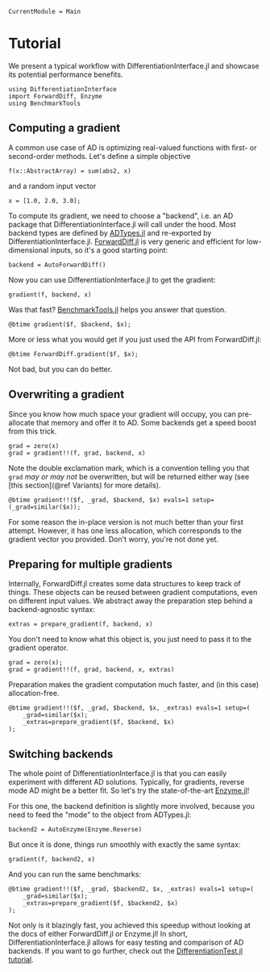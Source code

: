 ```@meta
CurrentModule = Main
```

# Tutorial

We present a typical workflow with DifferentiationInterface.jl and showcase its potential performance benefits.

```@repl tuto
using DifferentiationInterface
import ForwardDiff, Enzyme
using BenchmarkTools
```

## Computing a gradient

A common use case of AD is optimizing real-valued functions with first- or second-order methods.
Let's define a simple objective

```@repl tuto
f(x::AbstractArray) = sum(abs2, x)
```

and a random input vector

```@repl tuto
x = [1.0, 2.0, 3.0];
```

To compute its gradient, we need to choose a "backend", i.e. an AD package that DifferentiationInterface.jl will call under the hood.
Most backend types are defined by [ADTypes.jl](https://github.com/SciML/ADTypes.jl) and re-exported by DifferentiationInterface.jl.
[ForwardDiff.jl](https://github.com/JuliaDiff/ForwardDiff.jl) is very generic and efficient for low-dimensional inputs, so it's a good starting point:

```@repl tuto
backend = AutoForwardDiff()
```

Now you can use DifferentiationInterface.jl to get the gradient:

```@repl tuto
gradient(f, backend, x)
```

Was that fast?
[BenchmarkTools.jl](https://github.com/JuliaCI/BenchmarkTools.jl) helps you answer that question.

```@repl tuto
@btime gradient($f, $backend, $x);
```

More or less what you would get if you just used the API from ForwardDiff.jl:

```@repl tuto
@btime ForwardDiff.gradient($f, $x);
```

Not bad, but you can do better.

## Overwriting a gradient

Since you know how much space your gradient will occupy, you can pre-allocate that memory and offer it to AD.
Some backends get a speed boost from this trick.

```@repl tuto
grad = zero(x)
grad = gradient!!(f, grad, backend, x)
```

Note the double exclamation mark, which is a convention telling you that `grad` _may or may not_ be overwritten, but will be returned either way (see [this section](@ref Variants) for more details).

```@repl tuto
@btime gradient!!($f, _grad, $backend, $x) evals=1 setup=(_grad=similar($x));
```

For some reason the in-place version is not much better than your first attempt.
However, it has one less allocation, which corresponds to the gradient vector you provided.
Don't worry, you're not done yet.

## Preparing for multiple gradients

Internally, ForwardDiff.jl creates some data structures to keep track of things.
These objects can be reused between gradient computations, even on different input values.
We abstract away the preparation step behind a backend-agnostic syntax:

```@repl tuto
extras = prepare_gradient(f, backend, x)
```

You don't need to know what this object is, you just need to pass it to the gradient operator.

```@repl tuto
grad = zero(x);
grad = gradient!!(f, grad, backend, x, extras)
```

Preparation makes the gradient computation much faster, and (in this case) allocation-free.

```@repl tuto
@btime gradient!!($f, _grad, $backend, $x, _extras) evals=1 setup=(
    _grad=similar($x);
    _extras=prepare_gradient($f, $backend, $x)
);
```

## Switching backends

The whole point of DifferentiationInterface.jl is that you can easily experiment with different AD solutions.
Typically, for gradients, reverse mode AD might be a better fit.
So let's try the state-of-the-art [Enzyme.jl](https://github.com/EnzymeAD/Enzyme.jl)!

For this one, the backend definition is slightly more involved, because you need to feed the "mode" to the object from ADTypes.jl:

```@repl tuto
backend2 = AutoEnzyme(Enzyme.Reverse)
```

But once it is done, things run smoothly with exactly the same syntax:

```@repl tuto
gradient(f, backend2, x)
```

And you can run the same benchmarks:

```@repl tuto
@btime gradient!!($f, _grad, $backend2, $x, _extras) evals=1 setup=(
    _grad=similar($x);
    _extras=prepare_gradient($f, $backend2, $x)
);
```

Not only is it blazingly fast, you achieved this speedup without looking at the docs of either ForwardDiff.jl or Enzyme.jl!
In short, DifferentiationInterface.jl allows for easy testing and comparison of AD backends.
If you want to go further, check out the [DifferentiationTest.jl tutorial](https://gdalle.github.io/DifferentiationInterface.jl/DifferentiationInterfaceTest/dev/tutorial/).
